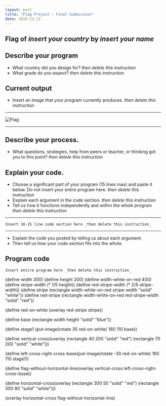 ```yaml
---
layout: post
title: "Flag Project - Final Submission"
date: 2018-12-21
---
```


## Flag of _insert your country_ by _insert your name_

## Describe your program

-   What country did you design for? _then delete this instruction_
-   What grade do you expect? _then delete this instruction_

<!--- Delete this comment and add your writing -->

## Current output

-   Insert an image that your program currently produces. _then delete this instruction_

* * *
![Flag](/images/final-flag.png)
* * *

## Describe your process.

-   What questions, strategies, help from peers or teacher, or thinking got you to this point? _then delete this instruction_

<!--- Delete this comment and add your writing -->


## Explain your code.

-   Choose a significant part of your program (15 lines max) and paste it below. Do not insert your entire program here. _then delete this instruction_
-   Explain each argument in the code section. _then delete this instruction_
-   Tell us how it functions independently and within the whole program _then delete this instruction_

* * *

```
Insert 10-15 line code section here _then delete this instruction_
```

* * *

-   Explain the code you posted by telling us about each argument.
-   Then tell us how your code section fits into the whole.
 
<!--- Delete this comment and add your writing -->


## Program code

```
Insert entire program here _then delete this instruction_
```
(define width 300)
(define height 200)
(define width-white-on-red 400)
(define stripe-width (* 1/5 height))
(define red-stripe-width (* 2/6 stripe-width))
(define stripe
  (rectangle width-white-on-red stripe-width "solid" "white"))
(define red-stripe (rectangle width-white-on-red red-stripe-width "solid" "red"))

(define red-on-white (overlay red-stripe stripe))



(define base (rectangle width height "solid" "blue"))


(define stage1 (put-image(rotate 35 red-on-white) 160 110 base))   



(define vertical-cross(overlay (rectangle 40 200 "solid" "red")
         (rectangle 70 200 "solid" "white")))



(define left-cross-right-cross-base(put-image(rotate -30 red-on-white) 160 110 stage1))

(define flag-without-horizontal-line(overlay vertical-cross left-cross-right-cross-base))

(define horizontal-cross(overlay (rectangle 300 50 "solid" "red")
         (rectangle 300 80 "solid" "white")))

(overlay horizontal-cross flag-without-horizontal-line)

 
